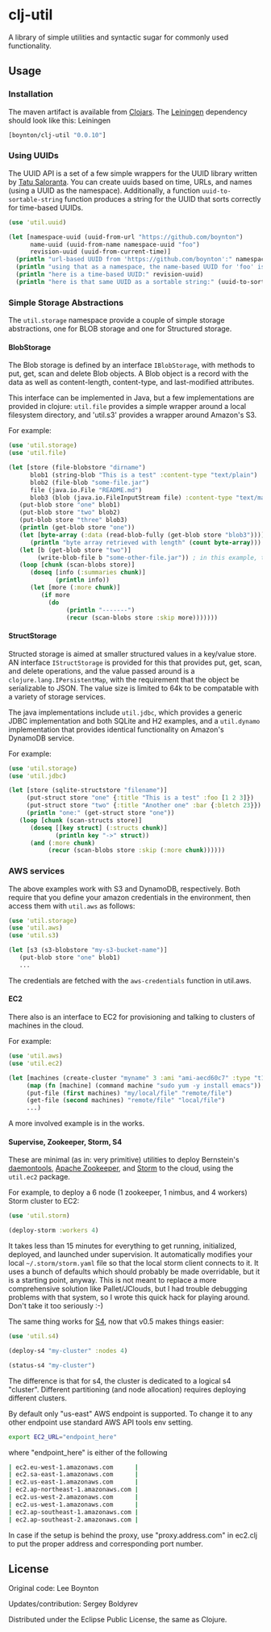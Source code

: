 # clj-util

A library of simple utilities and syntactic sugar for commonly used functionality.

## Usage

### Installation

The maven artifact is available from [Clojars](http://clojars.org/boynton/clj-util).
The [Leiningen](http://github.com/technomancy/leiningen) dependency should look like this:
Leiningen

```clojure
[boynton/clj-util "0.0.10"]
```

### Using UUIDs

The UUID API is a set of a few simple wrappers for the UUID library written by [Tatu Saloranta](https://github.com/cowtowncoder/java-uuid-generator).
You can create uuids based on time, URLs, and names (using a UUID as the namespace). Additionally, a function `uuid-to-sortable-string`
function produces a string for the UUID that sorts correctly for time-based UUIDs.

```clojure
(use 'util.uuid)

(let [namespace-uuid (uuid-from-url "https://github.com/boynton")
      name-uuid (uuid-from-name namespace-uuid "foo")
      revision-uuid (uuid-from-current-time)]
  (println "url-based UUID from 'https://github.com/boynton':" namespace-uuid);                                                                              
  (println "using that as a namespace, the name-based UUID for 'foo' is" name-uuid)
  (println "here is a time-based UUID:" revision-uuid)
  (println "here is that same UUID as a sortable string:" (uuid-to-sortable-string revision-uuid)))
```	

### Simple Storage Abstractions

The `util.storage` namespace provide a couple of simple storage abstractions, one for BLOB storage and one for Structured storage.

#### BlobStorage

The Blob storage is defined by an interface `IBlobStorage`, with methods to put, get, scan and delete Blob objects. A Blob
object is a record with the data as well as content-length, content-type, and last-modified attributes.

This interface can be implemented in Java, but a few implementations are provided in clojure: `util.file` provides a simple
wrapper around a local filesystem directory, and 'util.s3' provides a wrapper around Amazon's S3.

For example:

```clojure
(use 'util.storage)
(use 'util.file)

(let [store (file-blobstore "dirname")
      blob1 (string-blob "This is a test" :content-type "text/plain")
      blob2 (file-blob "some-file.jar")
      file (java.io.File "README.md")
      blob3 (blob (java.io.FileInputStream file) :content-type "text/markdown" :content-length (.length file) :last-modified (.getLastModified file))]
   (put-blob store "one" blob1)
   (put-blob store "two" blob2)
   (put-blob store "three" blob3)
   (println (get-blob store "one"))
   (let [byte-array (:data (read-blob-fully (get-blob store "blob3")))]
      (println "byte array retrieved with length" (count byte-array)))
   (let [b (get-blob store "two")]
        (write-blob-file b "some-other-file.jar")) ; in this example, the streams are copied, it isn't inmemory all at once
   (loop [chunk (scan-blobs store)]
      (doseq [info (:summaries chunk)]
             (println info))
      (let [more (:more chunk)]
         (if more
           (do
                (println "-------")
                (recur (scan-blobs store :skip more)))))))
```

#### StructStorage

Structed storage is aimed at smaller structured values in a key/value store. AN interface `IStructStorage` is provided for this
that provides put, get, scan, and delete operations, and the value passed around is a `clojure.lang.IPersistentMap`, with the
requirement that the object be serializable to JSON. The value size is limited to 64k to be compatable with a variety of
storage services.

The java implementations include `util.jdbc`, which provides a generic JDBC implementation and both SQLite and H2 examples,
and a `util.dynamo` implementation that provides identical functionality on Amazon's DynamoDB service.

For example:
```clojure
(use 'util.storage)
(use 'util.jdbc)

(let [store (sqlite-structstore "filename")]
     (put-struct store "one" {:title "This is a test" :foo [1 2 3]})
     (put-struct store "two" {:title "Another one" :bar {:bletch 23}})
     (println "one:" (get-struct store "one"))
   (loop [chunk (scan-structs store)]
      (doseq [[key struct] (:structs chunk)]
             (println key "->" struct))
      (and (:more chunk)
           (recur (scan-blobs store :skip (:more chunk))))))
```

### AWS services

The above examples work with S3 and DynamoDB, respectively. Both require that you define your amazon credentials in
the environment, then access them with `util.aws` as follows:

```clojure
(use 'util.storage)
(use 'util.aws)
(use 'util.s3)

(let [s3 (s3-blobstore "my-s3-bucket-name")]
   (put-blob store "one" blob1)
   ...
```

The credentials are fetched with the `aws-credentials` function in util.aws.

#### EC2

There also is an interface to EC2 for provisioning and talking to clusters of machines in the cloud.

For example:

```clojure
(use 'util.aws)
(use 'util.ec2)

(let [machines (create-cluster "myname" 3 :ami "ami-aecd60c7" :type "t1.micro" :keypair  "ec2keypair" :user "ec2-user" :security "default")]
     (map (fn [machine] (command machine "sudo yum -y install emacs")) machines)
     (put-file (first machines) "my/local/file" "remote/file")
     (get-file (second machines) "remote/file" "local/file")
     ...)
```

A more involved example is in the works.

#### Supervise, Zookeeper, Storm, S4

These are minimal (as in: very primitive) utilities to deploy Bernstein's [daemontools](http://cr.yp.to/daemontools.html),
[Apache Zookeeper](http://zookeeper.apache.org), and [Storm](https://github.com/nathanmarz/storm) to the cloud, using the `util.ec2` package.

For example, to deploy a 6 node (1 zookeeper, 1 nimbus, and 4 workers) Storm cluster to EC2:

```clojure
(use 'util.storm)

(deploy-storm :workers 4)
```

It takes less than 15 minutes for everything to get running, initialized, deployed, and launched under supervision. It automatically
modifies your local `~/.storm/storm.yaml` file so that the local storm client connects to it. It uses a bunch of defaults which
should probably be made overridable, but it is a starting point, anyway. This is not meant to replace a more comprehensive solution
like Pallet/JClouds, but I had trouble debugging problems with that system, so I wrote this quick hack for playing around. Don't
take it too seriously :-)

The same thing works for [S4](http://incubator.apache.org/s4/), now that v0.5 makes things easier:

```clojure
(use 'util.s4)

(deploy-s4 "my-cluster" :nodes 4)

(status-s4 "my-cluster")
```

The difference is that for s4, the cluster is dedicated to a logical s4 "cluster". Different partitioning (and node allocation)
requires deploying different clusters.


By default only "us-east" AWS endpoint is supported. To change it to any other endpoint use standard AWS API tools env setting.

```bash
export EC2_URL="endpoint_here"
```

where "endpoint_here" is either of the following

```bash
| ec2.eu-west-1.amazonaws.com      |
| ec2.sa-east-1.amazonaws.com      |
| ec2.us-east-1.amazonaws.com      |
| ec2.ap-northeast-1.amazonaws.com |
| ec2.us-west-2.amazonaws.com      |
| ec2.us-west-1.amazonaws.com      |
| ec2.ap-southeast-1.amazonaws.com |
| ec2.ap-southeast-2.amazonaws.com |
```

In case if the setup is behind the proxy, use "proxy.address.com" in ec2.clj to put the proper address and corresponding port number.


## License

Original code:
Lee Boynton

Updates/contribution:
Sergey Boldyrev

Distributed under the Eclipse Public License, the same as Clojure.
